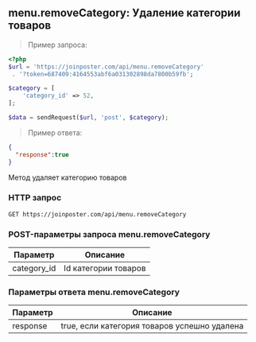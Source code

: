 ## menu.removeCategory: Удаление категории товаров

> Пример запроса:

```php
<?php
$url = 'https://joinposter.com/api/menu.removeCategory'
 . '?token=687409:4164553abf6a031302898da7800b59fb';

$category = [
    'category_id' => 52,
];

$data = sendRequest($url, 'post', $category);
```

> Пример ответа:

```json
{  
  "response":true
}
```

Метод удаляет категорию товаров

### HTTP запрос

`GET https://joinposter.com/api/menu.removeCategory`

### POST-параметры запроса menu.removeCategory

Параметр | Описание
-------- | --------
category_id | Id категории товаров

### Параметры ответа menu.removeCategory

Параметр | Описание
-------- | --------
response | true, если категория товаров успешно удалена
